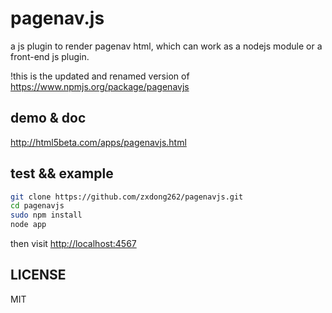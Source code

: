# pagenav.js

a js plugin to render pagenav html, which can work as a nodejs module or a front-end js plugin.

!this is the updated and renamed version of https://www.npmjs.org/package/pagenavjs

## demo & doc 

<a href="http://html5beta.com/apps/pagenavjs.html">http://html5beta.com/apps/pagenavjs.html</a>

## test && example

```bash
git clone https://github.com/zxdong262/pagenavjs.git
cd pagenavjs
sudo npm install
node app
```

then visit [http://localhost:4567](http://localhost:4567)
## LICENSE

MIT
